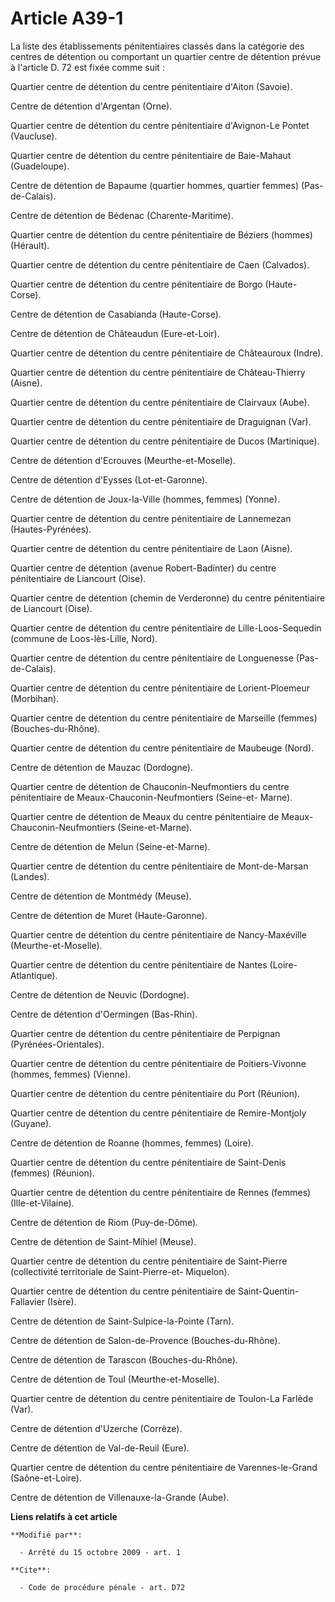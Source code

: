 # Article A39-1

La liste des établissements pénitentiaires classés dans la catégorie des centres de détention ou comportant un quartier
centre de détention prévue à l'article D. 72 est fixée comme suit : 

Quartier centre de détention du centre pénitentiaire d'Aiton (Savoie). 

Centre de détention d'Argentan (Orne). 

Quartier centre de détention du centre pénitentiaire d'Avignon-Le Pontet (Vaucluse). 

Quartier centre de détention du centre pénitentiaire de Baie-Mahaut (Guadeloupe). 

Centre de détention de Bapaume (quartier hommes, quartier femmes) (Pas-de-Calais). 

Centre de détention de Bédenac (Charente-Maritime). 

Quartier centre de détention du centre pénitentiaire de Béziers (hommes) (Hérault).  

Quartier centre de détention du centre pénitentiaire de Caen (Calvados). 

Quartier centre de détention du centre pénitentiaire de Borgo (Haute-Corse). 

Centre de détention de Casabianda (Haute-Corse). 

Centre de détention de Châteaudun (Eure-et-Loir). 

Quartier centre de détention du centre pénitentiaire de Châteauroux (Indre). 

Quartier centre de détention du centre pénitentiaire de Château-Thierry (Aisne). 

Quartier centre de détention du centre pénitentiaire de Clairvaux (Aube). 

Quartier centre de détention du centre pénitentiaire de Draguignan (Var). 

Quartier centre de détention du centre pénitentiaire de Ducos (Martinique). 

Centre de détention d'Ecrouves (Meurthe-et-Moselle). 

Centre de détention d'Eysses (Lot-et-Garonne). 

Centre de détention de Joux-la-Ville (hommes, femmes) (Yonne). 

Quartier centre de détention du centre pénitentiaire de Lannemezan (Hautes-Pyrénées). 

Quartier centre de détention du centre pénitentiaire de Laon (Aisne). 

Quartier centre de détention (avenue Robert-Badinter) du centre pénitentiaire de Liancourt (Oise). 

Quartier centre de détention (chemin de Verderonne) du centre pénitentiaire de Liancourt (Oise). 

Quartier centre de détention du centre pénitentiaire de Lille-Loos-Sequedin (commune de Loos-lès-Lille, Nord). 

Quartier centre de détention du centre pénitentiaire de Longuenesse (Pas-de-Calais). 

Quartier centre de détention du centre pénitentiaire de Lorient-Ploemeur (Morbihan). 

Quartier centre de détention du centre pénitentiaire de Marseille (femmes) (Bouches-du-Rhône). 

Quartier centre de détention du centre pénitentiaire de Maubeuge (Nord). 

Centre de détention de Mauzac (Dordogne). 

Quartier centre de détention de Chauconin-Neufmontiers du centre pénitentiaire de Meaux-Chauconin-Neufmontiers (Seine-et-
Marne). 

Quartier centre de détention de Meaux du centre pénitentiaire de Meaux-Chauconin-Neufmontiers (Seine-et-Marne). 

Centre de détention de Melun (Seine-et-Marne). 

Quartier centre de détention du centre pénitentiaire de Mont-de-Marsan (Landes). 

Centre de détention de Montmédy (Meuse). 

Centre de détention de Muret (Haute-Garonne). 

Quartier centre de détention du centre pénitentiaire de Nancy-Maxéville (Meurthe-et-Moselle).

Quartier centre de détention du centre pénitentiaire de Nantes (Loire-Atlantique). 

Centre de détention de Neuvic (Dordogne). 

Centre de détention d'Oermingen (Bas-Rhin). 

Quartier centre de détention du centre pénitentiaire de Perpignan (Pyrénées-Orientales).

Quartier centre de détention du centre pénitentiaire de Poitiers-Vivonne (hommes, femmes) (Vienne).

Quartier centre de détention du centre pénitentiaire du Port (Réunion). 

Quartier centre de détention du centre pénitentiaire de Remire-Montjoly (Guyane). 

Centre de détention de Roanne (hommes, femmes) (Loire). 

Quartier centre de détention du centre pénitentiaire de Saint-Denis (femmes) (Réunion). 

Quartier centre de détention du centre pénitentiaire de Rennes (femmes) (Ille-et-Vilaine). 

Centre de détention de Riom (Puy-de-Dôme). 

Centre de détention de Saint-Mihiel (Meuse). 

Quartier centre de détention du centre pénitentiaire de Saint-Pierre (collectivité territoriale de Saint-Pierre-et-
Miquelon). 

Quartier centre de détention du centre pénitentiaire de Saint-Quentin-Fallavier (Isère). 

Centre de détention de Saint-Sulpice-la-Pointe (Tarn). 

Centre de détention de Salon-de-Provence (Bouches-du-Rhône). 

Centre de détention de Tarascon (Bouches-du-Rhône). 

Centre de détention de Toul (Meurthe-et-Moselle). 

Quartier centre de détention du centre pénitentiaire de Toulon-La Farlède (Var). 

Centre de détention d'Uzerche (Corrèze). 

Centre de détention de Val-de-Reuil (Eure). 

Quartier centre de détention du centre pénitentiaire de Varennes-le-Grand (Saône-et-Loire). 

Centre de détention de Villenauxe-la-Grande (Aube).

**Liens relatifs à cet article**

	**Modifié par**:

	  - Arrêté du 15 octobre 2009 - art. 1

	**Cite**:

	  - Code de procédure pénale - art. D72

